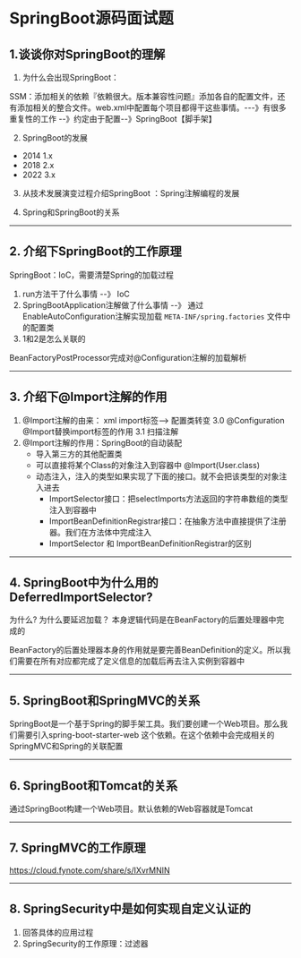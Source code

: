 # SpringBoot源码面试题

## 1.谈谈你对SpringBoot的理解

1. 为什么会出现SpringBoot：

SSM：添加相关的依赖『依赖很大。版本兼容性问题』添加各自的配置文件，还有添加相关的整合文件。web.xml中配置每个项目都得干这些事情。---》有很多重复性的工作 --》约定由于配置--》SpringBoot【脚手架】

2. SpringBoot的发展

- 2014 1.x  
- 2018  2.x  
- 2022 3.x

3. 从技术发展演变过程介绍SpringBoot ：Spring注解编程的发展

4. Spring和SpringBoot的关系

---

## 2. 介绍下SpringBoot的工作原理

SpringBoot：IoC，需要清楚Spring的加载过程

1. run方法干了什么事情 --》 IoC
2. SpringBootApplication注解做了什么事情  --》 通过EnableAutoConfiguration注解实现加载 `META-INF/spring.factories` 文件中的配置类
3. 1和2是怎么关联的

BeanFactoryPostProcessor完成对@Configuration注解的加载解析

---

## 3. 介绍下@Import注解的作用

1. @Import注解的由来： xml  import标签--> 配置类转变 3.0 @Configuration @Import替换import标签的作用  3.1 扫描注解
2. @Import注解的作用：SpringBoot的自动装配
   - 导入第三方的其他配置类 
   - 可以直接将某个Class的对象注入到容器中 @Import(User.class) 
   - 动态注入，注入的类型如果实现了下面的接口。就不会把该类型的对象注入进去
     - ImportSelector接口：把selectImports方法返回的字符串数组的类型注入到容器中
     - ImportBeanDefinitionRegistrar接口：在抽象方法中直接提供了注册器。我们在方法体中完成注入
     - ImportSelector 和 ImportBeanDefinitionRegistrar的区别

---

## 4. SpringBoot中为什么用的DeferredImportSelector?

为什么? 为什么要延迟加载？  本身逻辑代码是在BeanFactory的后置处理器中完成的

BeanFactory的后置处理器本身的作用就是要完善BeanDefinition的定义。所以我们需要在所有对应都完成了定义信息的加载后再去注入实例到容器中

---

## 5. SpringBoot和SpringMVC的关系

SpringBoot是一个基于Spring的脚手架工具。我们要创建一个Web项目。那么我们需要引入spring-boot-starter-web 这个依赖。在这个依赖中会完成相关的SpringMVC和Spring的关联配置

---

## 6. SpringBoot和Tomcat的关系

通过SpringBoot构建一个Web项目。默认依赖的Web容器就是Tomcat

---

## 7. SpringMVC的工作原理

https://cloud.fynote.com/share/s/IXvrMNIN

---

## 8. SpringSecurity中是如何实现自定义认证的

1. 回答具体的应用过程
2. SpringSecurity的工作原理：过滤器

